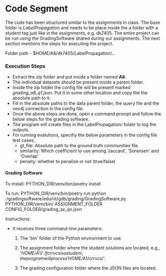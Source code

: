 # Code Segment
The code has been structured similar to the assignments in class. The base folder is *LabelPropagation* and needs to be place inside the a folder with a student tag just like in the assignments, e.g. dk7405. The entire project can be run using the GradingSoftware shared during our assignments. The next section mentions the steps for executing the project.

Folder path - $HOME/A8/dk7405/LabelPropagation/...

### Execution Steps
 - Extract the zip folder and put inside a folder named **A8**.
 - The individual datasets should be present inside a parent folder.
 - Inside the zip folder the config file will be present marked *grading_a8_q1.json*. Put it in some other location and copy the the absolute path to it.
 - Fill in the absolute paths to the data parent folder, the query file and the neo4j connection in the config file.
 - Once the above steps are done, open a command prompt and follow the below steps for the grading software.
 - The program will create files in the LabelPropagation/ folder to log the outputs.
 - For running evalutions, specifiy the below parameters in the config file test cases,
 	- gt_file: Absolute path to the ground truth communities file
	- similarity: Which coefficient to use among 'Jaccard', 'Sorensen' and 'Overlap'
	- penalty: whether to penalize or not (true/false)

#### Grading Software
To install: 
PYTHON_DIR/venv/bin/poetry install

To run:
PYTHON_DIR/venv/bin/poetry run python ./gradingsoftware/edu/rit/gdb/grading/GradingSoftware.py PYTHON_DIR/venv/bin/ ASSIGNMENT_FOLDER CONFIG_FOLDER/grading_ax_qx.json


Instructions:

- It receives three command-line parameters:
	1) The 'bin' folder of the Python environment to use.

	2) The assignment folder where the student solutions are located, e.g., '$HOME/A1/'. If crrvcs is a student, the program will process '$HOME/A1/crrvcs/'.

	3) The grading configuration folder where the JSON files are located.
